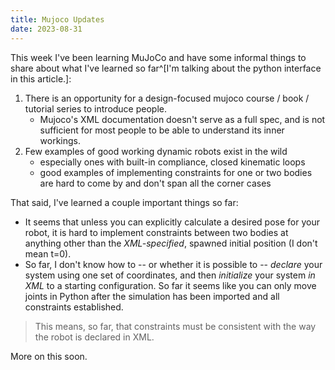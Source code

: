 ```yaml
---
title: Mujoco Updates
date: 2023-08-31
---
```


This week I've been learning MuJoCo and have some informal things to share about what I've learned so far^[I'm talking about the python interface in this article.]:

1. There is an opportunity for a design-focused mujoco course / book / tutorial series to introduce people.
    - Mujoco's XML documentation doesn't serve as a full spec, and is not sufficient for most people to be able to understand its inner workings.
1. Few examples of good working dynamic robots exist in the wild
    * especially ones with built-in compliance, closed kinematic loops
    * good examples of implementing constraints for one or two bodies are hard to come by and don't span all the corner cases

That said, I've learned a couple important things so far:

* It seems that unless you can explicitly calculate a desired pose for your robot, it is hard to implement constraints between two bodies at anything other than the _XML-specified_, spawned initial position (I don't mean t=0).  
* So far, I don't know how to -- or whether it is possible to -- _declare_ your system using one set of coordinates, and then _initialize_ your system _in XML_ to a starting configuration.  So far it seems like you can only move joints in Python after the simulation has been imported and all constraints established.  

> This means, so far, that constraints must be consistent with the way the robot is declared in XML.

More on this soon.
